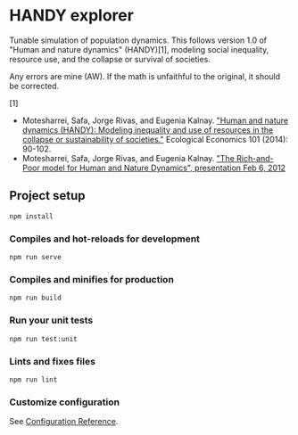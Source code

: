# HANDY explorer
Tunable simulation of population dynamics.  This follows version 1.0 of "Human and nature dynamics" (HANDY)[1], modeling social inequality, resource use, and the collapse or survival of societies.

Any errors are mine (AW).  If the math is unfaithful to the original, it should be corrected.

[1]
* Motesharrei, Safa, Jorge Rivas, and Eugenia Kalnay. ["Human and nature dynamics (HANDY): Modeling inequality and use of resources in the collapse or sustainability of societies."](https://www.sciencedirect.com/science/article/pii/S0921800914000615) Ecological Economics 101 (2014): 90-102.
* Motesharrei, Safa, Jorge Rivas, and Eugenia Kalnay. ["The Rich-and-Poor model for Human and Nature Dynamics", presentation Feb 6, 2012](http://www.weatherchaos.umd.edu/group_log/data/y1112/120206_weatherchaos_motesharrei.pdf)

## Project setup
```
npm install
```

### Compiles and hot-reloads for development
```
npm run serve
```

### Compiles and minifies for production
```
npm run build
```

### Run your unit tests
```
npm run test:unit
```

### Lints and fixes files
```
npm run lint
```

### Customize configuration
See [Configuration Reference](https://cli.vuejs.org/config/).
